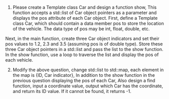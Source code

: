 1. Please create a Template class Car and design a function show,
   This function accepts a std::list of Car object pointers as a parameter and displays the pos attribute of each Car object.
   First, define a Template class Car, which should contain a data member pos to store the location of the vehicle.
   The data type of pos may be int, float, double, etc.

Next, in the main function, create three Car object indicators and set their pos values to 1.2, 2.3 and 3.5 (assuming pos
is of double type). Store these three Car object pointers in a std::list and pass the list to the show function. In the show function, use a loop to traverse the list and display the pos of each vehicle.

2. Modify the above question, change std::list to std::map, each element in the map is {ID, Car indicator},
   In addition to the show function in the previous question displaying the pos of each Car,
   Also design a find function, input a coordinate value, output which Car has the coordinate, and return its ID value. If it cannot be found, it returns -1.
